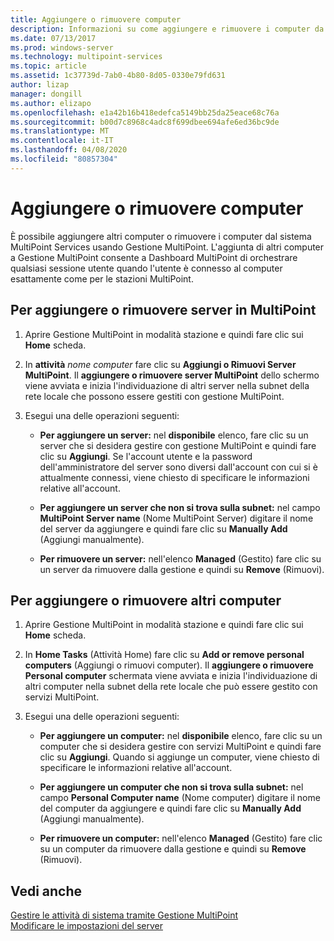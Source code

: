 ```yaml
---
title: Aggiungere o rimuovere computer
description: Informazioni su come aggiungere e rimuovere i computer da MultiPoint Services.
ms.date: 07/13/2017
ms.prod: windows-server
ms.technology: multipoint-services
ms.topic: article
ms.assetid: 1c37739d-7ab0-4b80-8d05-0330e79fd631
author: lizap
manager: dongill
ms.author: elizapo
ms.openlocfilehash: e1a42b16b418edefca5149bb25da25eace68c76a
ms.sourcegitcommit: b00d7c8968c4adc8f699dbee694afe6ed36bc9de
ms.translationtype: MT
ms.contentlocale: it-IT
ms.lasthandoff: 04/08/2020
ms.locfileid: "80857304"
---
```

# <a name="add-or-remove-computers"></a>Aggiungere o rimuovere computer
È possibile aggiungere altri computer o rimuovere i computer dal sistema MultiPoint Services usando Gestione MultiPoint. L'aggiunta di altri computer a Gestione MultiPoint consente a Dashboard MultiPoint di orchestrare qualsiasi sessione utente quando l'utente è connesso al computer esattamente come per le stazioni MultiPoint.  
  
## <a name="to-add-or-remove-servers-in-multipoint"></a>Per aggiungere o rimuovere server in MultiPoint  
  
1.  Aprire Gestione MultiPoint in modalità stazione e quindi fare clic sui **Home** scheda.  
  
2.  In **attività** *nome computer* fare clic su **Aggiungi o Rimuovi Server MultiPoint**. Il **aggiungere o rimuovere server MultiPoint** dello schermo viene avviata e inizia l'individuazione di altri server nella subnet della rete locale che possono essere gestiti con gestione MultiPoint.  
  
3.  Esegui una delle operazioni seguenti:  
  
    -   **Per aggiungere un server:** nel **disponibile** elenco, fare clic su un server che si desidera gestire con gestione MultiPoint e quindi fare clic su **Aggiungi**. Se l'account utente e la password dell'amministratore del server sono diversi dall'account con cui si è attualmente connessi, viene chiesto di specificare le informazioni relative all'account.  
  
    -   **Per aggiungere un server che non si trova sulla subnet:** nel campo **MultiPoint Server name** (Nome MultiPoint Server) digitare il nome del server da aggiungere e quindi fare clic su **Manually Add** (Aggiungi manualmente).  
  
    -   **Per rimuovere un server:** nell'elenco **Managed** (Gestito) fare clic su un server da rimuovere dalla gestione e quindi su **Remove** (Rimuovi).  
  
## <a name="to-add-or-remove-other-computers"></a>Per aggiungere o rimuovere altri computer  
  
1.  Aprire Gestione MultiPoint in modalità stazione e quindi fare clic sui **Home** scheda.  
  
2.  In **Home Tasks** (Attività Home) fare clic su **Add or remove personal computers** (Aggiungi o rimuovi computer). Il **aggiungere o rimuovere Personal computer** schermata viene avviata e inizia l'individuazione di altri computer nella subnet della rete locale che può essere gestito con servizi MultiPoint.  
  
3.  Esegui una delle operazioni seguenti:  
  
    -   **Per aggiungere un computer:** nel **disponibile** elenco, fare clic su un computer che si desidera gestire con servizi MultiPoint e quindi fare clic su **Aggiungi**. Quando si aggiunge un computer, viene chiesto di specificare le informazioni relative all'account.  
  
    -   **Per aggiungere un computer che non si trova sulla subnet:** nel campo **Personal Computer name** (Nome computer) digitare il nome del computer da aggiungere e quindi fare clic su **Manually Add** (Aggiungi manualmente).  
  
    -   **Per rimuovere un computer:** nell'elenco **Managed** (Gestito) fare clic su un computer da rimuovere dalla gestione e quindi su **Remove** (Rimuovi).  
  
## <a name="see-also"></a>Vedi anche  
[Gestire le attività di sistema tramite Gestione MultiPoint](Manage-System-Tasks-Using-MultiPoint-Manager.md)  
[Modificare le impostazioni del server](Edit-Server-Settings.md)